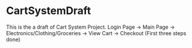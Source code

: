 # CartSystemDraft
This is the a draft of Cart System Project.
Login Page -> Main Page -> Electronics/Clothing/Groceries -> View Cart -> Checkout
(First three steps done)
